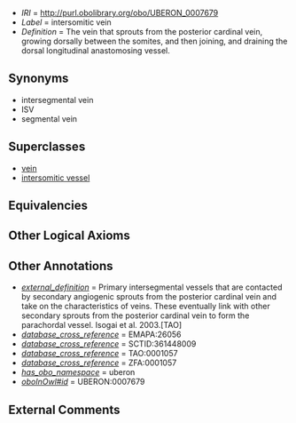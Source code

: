  * *IRI* = http://purl.obolibrary.org/obo/UBERON_0007679
 * *Label* = intersomitic vein
 * *Definition* = The vein that sprouts from the posterior cardinal vein, growing dorsally between the somites, and then joining, and draining the dorsal longitudinal anastomosing vessel.

## Synonyms

 * intersegmental vein
 * ISV
 * segmental vein

## Superclasses

 * [vein](../../UBERON/38/UBERON_0001638.md)
 * [intersomitic vessel](../../UBERON/07/UBERON_0014907.md)

## Equivalencies


## Other Logical Axioms


## Other Annotations

 * *[external_definition](../../UBPROP/01/UBPROP_0000001.md)* = Primary intersegmental vessels that are contacted by secondary angiogenic sprouts from the posterior cardinal vein and take on the characteristics of veins.  These eventually link with other secondary sprouts from the posterior cardinal vein to form the parachordal vessel. Isogai et al. 2003.[TAO]
 * *[database_cross_reference](../../ef/oboInOwl#hasDbXref.md)* = EMAPA:26056
 * *[database_cross_reference](../../ef/oboInOwl#hasDbXref.md)* = SCTID:361448009
 * *[database_cross_reference](../../ef/oboInOwl#hasDbXref.md)* = TAO:0001057
 * *[database_cross_reference](../../ef/oboInOwl#hasDbXref.md)* = ZFA:0001057
 * *[has_obo_namespace](../../ce/oboInOwl#hasOBONamespace.md)* = uberon
 * *[oboInOwl#id](../../id/oboInOwl#id.md)* = UBERON:0007679

## External Comments

